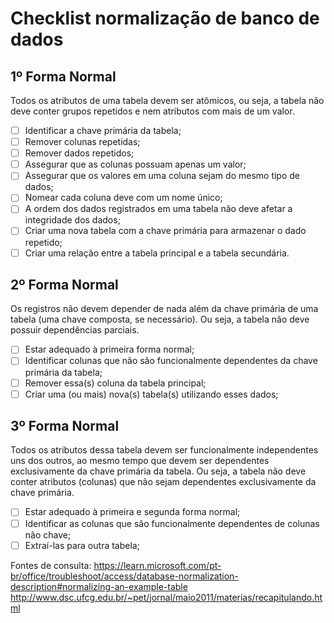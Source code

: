 # Checklist normalização de banco de dados

## 1º Forma Normal
Todos os atributos de uma tabela devem ser atômicos, ou seja, a tabela não deve conter grupos repetidos e nem atributos com mais de um valor. 

- [ ] Identificar a chave primária da tabela;
- [ ] Remover colunas repetidas;
- [ ] Remover dados repetidos;
- [ ] Assegurar que as colunas possuam apenas um valor;
- [ ] Assegurar que os valores em uma coluna sejam do mesmo tipo de dados;
- [ ] Nomear cada coluna deve com um nome único;
- [ ] A ordem dos dados registrados em uma tabela não deve afetar a integridade dos dados;
- [ ] Criar uma nova tabela com a chave primária para armazenar o dado repetido;
- [ ] Criar uma relação entre a tabela principal e a tabela secundária.

## 2º Forma Normal
Os registros não devem depender de nada além da chave primária de uma tabela (uma chave composta, se necessário). Ou seja, a tabela não deve possuir dependências parciais.

- [ ] Estar adequado à primeira forma normal;
- [ ] Identificar colunas que não são funcionalmente dependentes da chave primária da tabela;
- [ ] Remover essa(s) coluna da tabela principal;
- [ ] Criar uma (ou mais) nova(s) tabela(s) utilizando esses dados;

## 3º Forma Normal
Todos os atributos dessa tabela devem ser funcionalmente independentes uns dos outros, ao mesmo tempo que devem ser dependentes exclusivamente da chave primária da tabela. Ou seja, a tabela não deve conter atributos (colunas) que não sejam dependentes exclusivamente da chave primária.

- [ ] Estar adequado à primeira e segunda forma normal;
- [ ] Identificar as colunas que são funcionalmente dependentes de colunas não chave;
- [ ] Extraí-las para outra tabela;

Fontes de consulta:
https://learn.microsoft.com/pt-br/office/troubleshoot/access/database-normalization-description#normalizing-an-example-table
http://www.dsc.ufcg.edu.br/~pet/jornal/maio2011/materias/recapitulando.html
